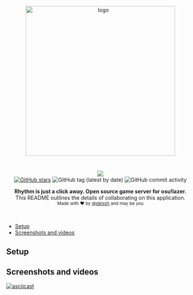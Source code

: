 <p align="center">
  <img src="https://i.imgur.com/BDMASne.png" alt="logo" width="400" />
</p>

<h1 align="center"></h1>

<p align="center">
  <a href="https://github.com/deissh/osu-lazer/actions"><img src="https://github.com/deissh/osu-lazer/workflows/API%20workflow/badge.svg"></a>
  <br />
  <a href="https://github.com/deissh/osu-lazer/stargazers"><img alt="GitHub stars" src="https://img.shields.io/github/stars/deissh/osu-lazer"></a>
  <img alt="GitHub tag (latest by date)" src="https://img.shields.io/github/v/tag/deissh/osu-lazer">
  <img alt="GitHub commit activity" src="https://img.shields.io/github/commit-activity/w/deissh/osu-lazer">
  <br />
</p>

<p align="center">
  <b>Rhythm is just a click away. Open source game server for osu!lazer.</b></br>
  <span>This README outlines the details of collaborating on this application.</span></br>
  <sub>Made with ❤️ by <a href="https://github.com/deissh">@deissh</a> and may be you</sub>
</p>

<br />

* [Setup](https://github.com/deissh/osu-lazer/blob/master/README.md#setup)
* [Screenshots and videos](https://github.com/deissh/osu-lazer/blob/master/README.md#screenshots)


## Setup

<!-- todo
Up database
```bash
$ DATABASE_URL="postgres://postgres@127.0.0.1:5432/osuserver?sslmode=disable" dbmate up
```

-->

## Screenshots and videos

[![asciicast](https://asciinema.org/a/MH9APy0jEf59Cc6MweZ5Amaej.svg)](https://asciinema.org/a/MH9APy0jEf59Cc6MweZ5Amaej)
